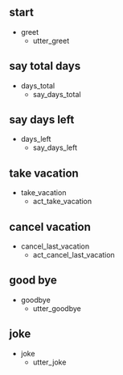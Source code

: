 ## start
* greet
  - utter_greet

## say total days
* days_total
  - say_days_total

## say days left
* days_left
  - say_days_left

## take vacation
* take_vacation
  - act_take_vacation

## cancel vacation
* cancel_last_vacation
  - act_cancel_last_vacation

## good bye
* goodbye
  - utter_goodbye

## joke
* joke
  - utter_joke

